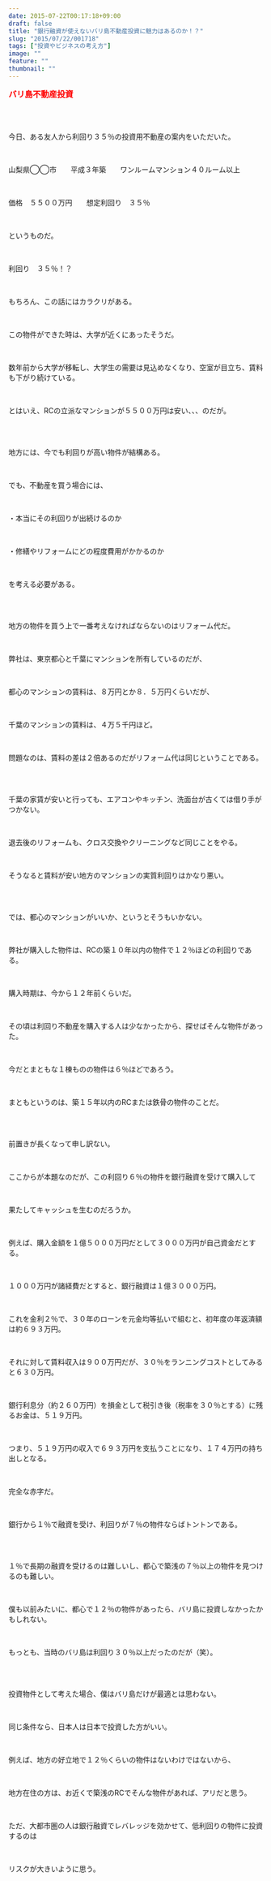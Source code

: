 ```yaml
---
date: 2015-07-22T00:17:18+09:00
draft: false
title: "銀行融資が使えないバリ島不動産投資に魅力はあるのか！？"
slug: "2015/07/22/001718"
tags: ["投資やビジネスの考え方"]
image: ""
feature: ""
thumbnail: ""
---
```

<p><font color="#ff0000" size="3"><strong>バリ島不動産投資</strong></font></p><br/><br/><p>今日、ある友人から利回り３５％の投資用不動産の案内をいただいた。</p><br/><p>山梨県◯◯市　　平成３年築　　ワンルームマンション４０ルーム以上</p><br/><p>価格　５５００万円　　想定利回り　３５％　</p><br/><p>というものだ。</p><br/><p>利回り　３５％！？</p><br/><p>もちろん、この話にはカラクリがある。</p><br/><p>この物件ができた時は、大学が近くにあったそうだ。</p><br/><p>数年前から大学が移転し、大学生の需要は見込めなくなり、空室が目立ち、賃料も下がり続けている。</p><br/><p>とはいえ、RCの立派なマンションが５５００万円は安い、、、のだが。</p><br/><br/><p>地方には、今でも利回りが高い物件が結構ある。</p><br/><p>でも、不動産を買う場合には、</p><br/><p>・本当にその利回りが出続けるのか</p><br/><p>・修繕やリフォームにどの程度費用がかかるのか</p><br/><p>を考える必要がある。</p><br/><br/><p>地方の物件を買う上で一番考えなければならないのはリフォーム代だ。</p><br/><p>弊社は、東京都心と千葉にマンションを所有しているのだが、</p><br/><p>都心のマンションの賃料は、８万円とか８．５万円くらいだが、</p><br/><p>千葉のマンションの賃料は、４万５千円ほど。</p><br/><p>問題なのは、賃料の差は２倍あるのだがリフォーム代は同じということである。</p><br/><br/><p>千葉の家賃が安いと行っても、エアコンやキッチン、洗面台が古くては借り手がつかない。</p><br/><p>退去後のリフォームも、クロス交換やクリーニングなど同じことをやる。</p><br/><p>そうなると賃料が安い地方のマンションの実質利回りはかなり悪い。</p><br/><br/><p>では、都心のマンションがいいか、というとそうもいかない。</p><br/><p>弊社が購入した物件は、RCの築１０年以内の物件で１２％ほどの利回りである。</p><br/><p>購入時期は、今から１２年前くらいだ。</p><br/><p>その頃は利回り不動産を購入する人は少なかったから、探せばそんな物件があった。</p><br/><p>今だとまともな１棟ものの物件は６％ほどであろう。</p><br/><p>まともというのは、築１５年以内のRCまたは鉄骨の物件のことだ。</p><br/><br/><p>前置きが長くなって申し訳ない。　</p><br/><p>ここからが本題なのだが、この利回り６％の物件を銀行融資を受けて購入して</p><br/><p>果たしてキャッシュを生むのだろうか。</p><br/><p>例えば、購入金額を１億５０００万円だとして３０００万円が自己資金だとする。</p><br/><p>１０００万円が諸経費だとすると、銀行融資は１億３０００万円。</p><br/><p>これを金利２％で、３０年のローンを元金均等払いで組むと、初年度の年返済額は約６９３万円。</p><br/><p>それに対して賃料収入は９００万円だが、３０％をランニングコストとしてみると６３０万円。</p><br/><p>銀行利息分（約２６０万円）を損金として税引き後（税率を３０％とする）に残るお金は、５１９万円。</p><br/><p>つまり、５１９万円の収入で６９３万円を支払うことになり、１７４万円の持ち出しとなる。</p><br/><p>完全な赤字だ。</p><br/><p>銀行から１％で融資を受け、利回りが７％の物件ならばトントンである。</p><br/><br/><p>１％で長期の融資を受けるのは難しいし、都心で築浅の７％以上の物件を見つけるのも難しい。</p><br/><p>僕も以前みたいに、都心で１２％の物件があったら、バリ島に投資しなかったかもしれない。</p><br/><p>もっとも、当時のバリ島は利回り３０％以上だったのだが（笑）。</p><br/><br/><p>投資物件として考えた場合、僕はバリ島だけが最適とは思わない。</p><br/><p>同じ条件なら、日本人は日本で投資した方がいい。</p><br/><p>例えば、地方の好立地で１２％くらいの物件はないわけではないから、</p><br/><p>地方在住の方は、お近くで築浅のRCでそんな物件があれば、アリだと思う。</p><br/><p>ただ、大都市圏の人は銀行融資でレバレッジを効かせて、低利回りの物件に投資するのは</p><br/><p>リスクが大きいように思う。</p><br/><br/><br/><br/><br/><br/><br/><br/><br/><p>　</p>

